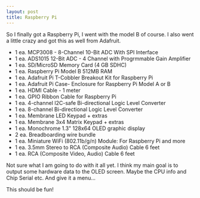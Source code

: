 ```yaml
--- 
layout: post
title: Raspberry Pi
---
```


So I finally got a Raspberry Pi, I went with the model B of course. I also went a little crazy and got this as well from Adafruit.

- 1 ea. MCP3008 - 8-Channel 10-Bit ADC With SPI Interface</td>
- 1 ea. ADS1015 12-Bit ADC - 4 Channel with Progrmmable Gain Amplifier</td>
- 1 ea. SD/MicroSD Memory Card (4 GB SDHC)</td>
- 1 ea. Raspberry Pi Model B 512MB RAM</td>
- 1 ea. Adafruit Pi T-Cobbler Breakout Kit for Raspberry Pi</td>
- 1 ea. Adafruit Pi Case- Enclosure for Raspberry Pi Model A or B</td>
- 1 ea. HDMI Cable - 1 meter</td>
- 1 ea. GPIO Ribbon Cable for Raspberry Pi</td>
- 1 ea. 4-channel I2C-safe Bi-directional Logic Level Converter</td>
- 1 ea. 8-channel Bi-directional Logic Level Converter</td>
- 1 ea. Membrane LED Keypad + extras</td>
- 1 ea. Membrane 3x4 Matrix Keypad + extras</td>
- 1 ea. Monochrome 1.3" 128x64 OLED graphic display</td>
- 2 ea. Breadboarding wire bundle</td>
- 1 ea. Miniature WiFi (802.11b/g/n) Module: For Raspberry Pi and more</td>
- 1 ea. 3.5mm Stereo to RCA (Composite Audio) Cable 6 feet</td>
- 1 ea. RCA (Composite Video, Audio) Cable 6 feet </td>

Not sure what I am going to do with it all yet. I think my main goal is to output some hardware data to the OLED screen. Maybe the CPU info and Chip Serial etc. And give it a menu...

This should be fun!